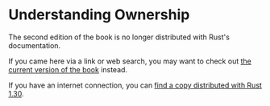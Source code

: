 # Understanding Ownership

The second edition of the book is no longer distributed with Rust's documentation.

If you came here via a link or web search, you may want to check out [the current
version of the book](../ch04-00-understanding-ownership.html) instead.

If you have an internet connection, you can [find a copy distributed with
Rust
1.30](https://doc.rust-lang.org/1.30.0/book/second-edition/ch04-00-understanding-ownership.html).